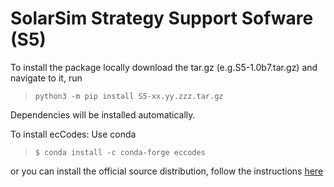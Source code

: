 #  SolarSim Strategy Support Sofware (S5)

To install the package locally download the tar.gz (e.g.S5-1.0b7.tar.gz) and navigate to it, run

> `python3 -m pip install S5-xx.yy.zzz.tar.gz`

Dependencies will be installed automatically.

To install ecCodes: 
Use conda<br />
> `$ conda install -c conda-forge eccodes`<br />

or you can install the official source distribution, follow the instructions [here](https://github.com/ecmwf/cfgrib) <br />

